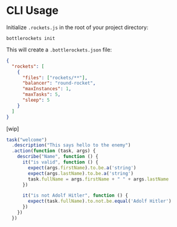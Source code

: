 # CLI Usage

Initialize `.rockets.js` in the root of your project directory:

```
bottlerockets init
```

This will create a `.bottlerockets.json` file:

```json
{
  "rockets": [
    {
      "files": ["rockets/**"],
      "balancer": "round-rocket",
      "maxInstances": 1,
      "maxTasks": 5,
      "sleep": 5
    }
  ]
}
```

[wip]
```javascript
task("welcome")
  .description("This says hello to the enemy")
  .action(function (task, args) {
    describe("Name", function () {
      it("is valid", function () {
        expect(args.firstName).to.be.a('string')
        expect(args.lastName).to.be.a('string')
        task.fullName = args.firstName + " " + args.lastName
      })

      it("is not Adolf Hitler", function () {
        expect(task.fullName).to.not.be.equal('Adolf Hitler')
      })
    })
  })
```



